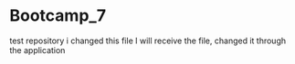 # Bootcamp_7
test repository
i changed this file
I will receive the file, changed it through the application

